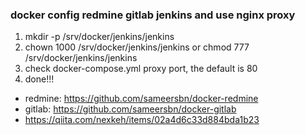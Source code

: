 ### docker config redmine gitlab jenkins and use nginx proxy
1. mkdir -p /srv/docker/jenkins/jenkins
2. chown 1000 /srv/docker/jenkins/jenkins or chmod 777 /srv/docker/jenkins/jenkins
3. check docker-compose.yml proxy port, the default is 80
4. done!!!

- redmine: https://github.com/sameersbn/docker-redmine
- gitlab: https://github.com/sameersbn/docker-gitlab
- https://qiita.com/nexkeh/items/02a4d6c33d884bda1b23
